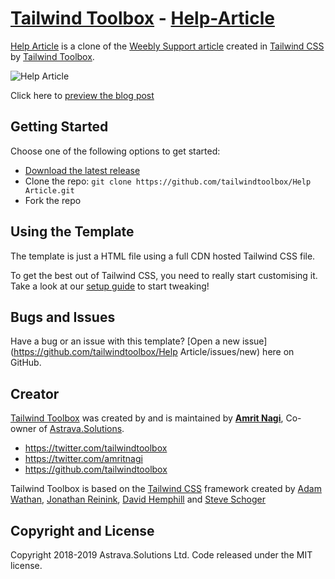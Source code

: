 # [Tailwind Toolbox](https://www.tailwindtoolbox.com/) - [Help-Article](https://www.tailwindtoolbox.com/templates/help-article)

[Help Article](https://www.tailwindtoolbox.com/templates/help-article) is a clone of the [Weebly Support article](https://www.weebly.com/app/help/topics/first-steps) created in [Tailwind CSS](https://tailwindcss.com/) by [Tailwind Toolbox](https://www.tailwindtoolbox.com/).


![Help Article](https://www.tailwindtoolbox.com/templates/help-article.png)

Click here to [preview the blog post](https://www.tailwindtoolbox.com/templates/help-article)

## Getting Started

Choose one of the following options to get started:
* [Download the latest release](https://github.com/tailwindtoolbox/Help-Article/archive/master.zip)
* Clone the repo: `git clone https://github.com/tailwindtoolbox/Help Article.git`
* Fork the repo

## Using the Template

The template is just a HTML file using a full CDN hosted Tailwind CSS file.

To get the best out of Tailwind CSS, you need to really start customising it.
Take a look at our [setup guide](https://www.tailwindtoolbox.com/setup) to start tweaking!

## Bugs and Issues

Have a bug or an issue with this template? [Open a new issue](https://github.com/tailwindtoolbox/Help Article/issues/new) here on GitHub.

## Creator

[Tailwind Toolbox](https://www.tailwindtoolbox.com/) was created by and is maintained by **[Amrit Nagi](https://amritnagi.info/)**, Co-owner of [Astrava.Solutions](https://astrava.solutions).

* https://twitter.com/tailwindtoolbox
* https://twitter.com/amritnagi
* https://github.com/tailwindtoolbox

Tailwind Toolbox is based on the [Tailwind CSS](https://www.tailwindcss.com/) framework created by [Adam Wathan](https://twitter.com/adamwathan), [Jonathan Reinink](https://twitter.com/reinink), [David Hemphill](https://twitter.com/davidhemphill) and [Steve Schoger](https://twitter.com/steveschoger)




## Copyright and License

Copyright 2018-2019 Astrava.Solutions Ltd. Code released under the MIT license.
